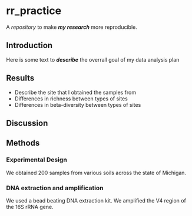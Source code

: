# rr_practice
A *repository* to make ***my research*** more reproducible.

## Introduction
Here is some text to ***describe*** the overrall goal of my data analysis plan

## Results
* Describe the site that I obtained the samples from 
* Differences in richness between types of sites
* Differences in beta-diversity between types of sites

## Discussion

## Methods
### Experimental Design
We obtained 200 samples from various soils across the state of Michigan.

### DNA extraction and amplification 
We used a bead beating DNA extraction kit. We amplified the V4 region of the 16S rRNA gene.
